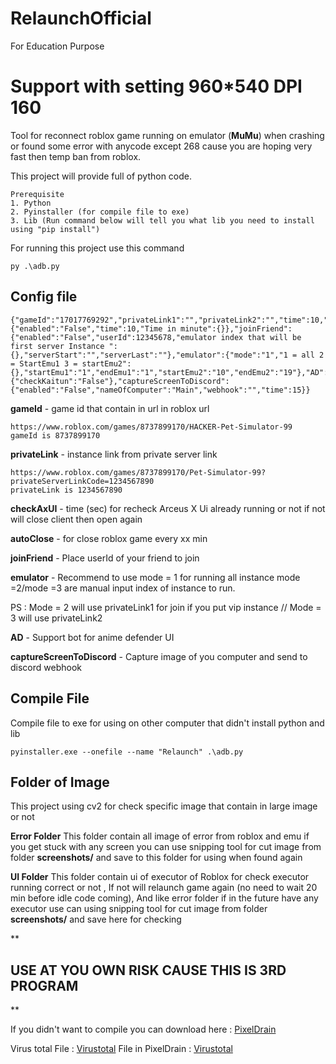 # RelaunchOfficial
For Education Purpose 

# Support with setting 960*540 DPI 160

Tool for reconnect roblox game running on emulator (**MuMu**) when crashing or found some error with anycode  except 268 cause you are hoping very fast then temp ban from roblox.

This project will provide full of python code.

    Prerequisite
    1. Python
    2. Pyinstaller (for compile file to exe) 
    3. Lib (Run command below will tell you what lib you need to install using "pip install")
  
  For running this project use this command

    py .\adb.py

## Config file

    {"gameId":"17017769292","privateLink1":"","privateLink2":"","time":10,"checkAxUI":120,"autoClose":{"enabled":"False","time":10,"Time in minute":{}},"joinFriend":{"enabled":"False","userId":12345678,"emulator index that will be first server Instance ":{},"serverStart":"","serverLast":""},"emulator":{"mode":"1","1 = all 2 = StartEmu1 3 = startEmu2":{},"startEmu1":"1","endEmu1":"1","startEmu2":"10","endEmu2":"19"},"AD":{"checkKaitun":"False"},"captureScreenToDiscord":{"enabled":"False","nameOfComputer":"Main","webhook":"","time":15}}

**gameId** - game id that contain in url in roblox url

    https://www.roblox.com/games/8737899170/HACKER-Pet-Simulator-99
    gameId is 8737899170

**privateLink** - instance link from private server link

    https://www.roblox.com/games/8737899170/Pet-Simulator-99?privateServerLinkCode=1234567890
    privateLink is 1234567890
    
**checkAxUI** - time (sec) for recheck Arceus X Ui already running or not if not will close client then open again

**autoClose** - for close roblox game every xx min

**joinFriend** - Place userId of your friend to join

**emulator** - Recommend to use mode = 1 for running all instance mode =2/mode =3 are manual input index of instance to run.

PS : Mode = 2 will use privateLink1 for join if you put vip instance // Mode = 3 will use privateLink2

**AD** - Support bot for anime defender UI

**captureScreenToDiscord** - Capture image of you computer and send to discord webhook

## Compile File
Compile file to exe for using on other computer that didn't install python and lib

    pyinstaller.exe --onefile --name "Relaunch" .\adb.py

## Folder of Image
This project using cv2 for check specific image that contain in large image or not

**Error Folder**
This folder contain all image of error from roblox and emu if you get stuck with any screen you can use snipping tool for cut image from folder **screenshots/** and save to this folder for using when found again

**UI Folder**
This folder contain ui of executor of Roblox for check executor running correct or not , If not will relaunch game again (no need to wait 20 min before idle code coming), And like error folder if in the future have any executor use can using snipping tool for cut image from folder **screenshots/** and save here for checking

**

## USE AT YOU OWN RISK CAUSE THIS IS 3RD PROGRAM

**

If you didn't want to compile you can download here : [PixelDrain](https://pixeldrain.com/u/Hp517xFP)

Virus total
File : [Virustotal](https://www.virustotal.com/gui/file/0cef0fe37e887743d641f093e698b73d48337d59c6ccc169da94d125b3746e93/detection)
File in PixelDrain : [Virustotal](https://www.virustotal.com/gui/url/58bdcae632c6428c626c220c27210045861e6cd4b1f42a6f02eea516353d8678?nocache=1)
